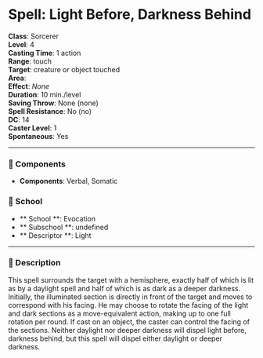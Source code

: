 
# Spell: Light Before, Darkness Behind
**Class**: Sorcerer  
**Level**: 4  
**Casting Time**: 1 action  
**Range**: touch  
**Target**: creature or object touched  
**Area**:   
**Effect**: _None_  
**Duration**: 10 min./level  
**Saving Throw**: None (none)  
**Spell Resistance**: No (no)  
**DC**: 14  
**Caster Level**: 1  
**Spontaneous**: Yes

---

### 🔮 Components
- **Components**: Verbal, Somatic

### 🏫 School
- ** School **: Evocation
- ** Subschool **: undefined
- ** Descriptor **: Light
---

### 📜 Description
This spell surrounds the target with a hemisphere, exactly half of which is lit as by a daylight spell and half of which is as dark as a deeper darkness. Initially, the illuminated section is directly in front of the target and moves to correspond with his facing. He may choose to rotate the facing of the light and dark sections as a move-equivalent action, making up to one full rotation per round. If cast on an object, the caster can control the facing of the sections. Neither daylight nor deeper darkness will dispel light before, darkness behind, but this spell will dispel either daylight or deeper darkness.
